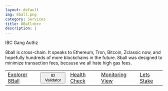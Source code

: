 ```yaml
---
layout: default
img: 8ball.png
category: Services
title: 8Ball<br>
description: |
---
```

<!-- <div class="col-8">
<span class="badge badge-primary" aria-label="8ball <=> Osmosis | 8ball <=> Gravity Bridge" data-balloon-pos="up">IBC Gang</span> 
<span class="badge badge-primary" aria-label="Auto Compound" data-balloon-pos="up">Authz</span> 
</div> -->
<span  class="badge badge-primary" data-toggle="tooltip" data-html="true" title="<b>8ball <=> Osmosis <br> 8ball <=> Gravity <br> 8balll <=> Planq</b>">IBC Gang</span>
<span  class="badge badge-primary" data-toggle="tooltip" data-html="true" title="<b>enabled</b>">Authz</span>



8ball is cross-chain. It speaks to Ethereum, Tron, Bitcoin, Zclassic now, and hopefully hundreds of more blockchains in the future.
8ball was designed to minimize transaction fees, because we all hate high gas fees.

<table>
<tr>
   <td>
       <a href="https://explorer.8ball.info/8ball/staking/8ballvaloper1999ptelp4fw8u9pgy5w2z2wpsy96xy3k2cg0uu" class="btn btn-success margin-top" target="_blank">Explorer 8Ball</a>
   </td>
   <td> 
      <button onclick="clip_8ball_three()"  class="btn btn-warning margin-top">ID Validator</button>
      <input type="text" id="clip_8ball" value="8ballvaloper1999ptelp4fw8u9pgy5w2z2wpsy96xy3k2cg0uu" hidden=true> 
   </td>
   <td>
       <a href="https://health.roomit.xyz/status/8ball/" class="btn btn-info margin-top" target="_blank">Health Check</a>
   </td> 
   <td>
       <a href="/pdf/RoomIT_Akash-Grafana.pdf" class="btn btn-success margin-top">Monitoring View</a> 
   </td>
   <td>
      <a href="https://explorer.tendermint.roomit.xyz/8ball/staking/8ballvaloper1999ptelp4fw8u9pgy5w2z2wpsy96xy3k2cg0uu" class="btn btn-danger margin-top" target="_blank">Lets Stake</a>
   </td>
</tr>
</table>

